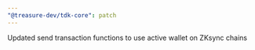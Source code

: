 ```yaml
---
"@treasure-dev/tdk-core": patch
---
```


Updated send transaction functions to use active wallet on ZKsync chains
